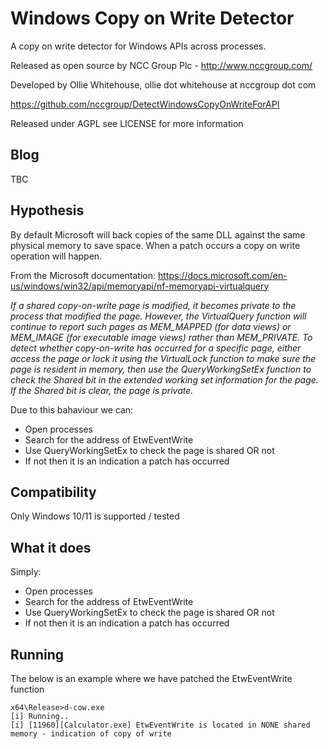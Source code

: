 Windows Copy on Write Detector
======================

A copy on write detector for Windows APIs across processes.

Released as open source by NCC Group Plc - http://www.nccgroup.com/

Developed by Ollie Whitehouse, ollie dot whitehouse at nccgroup dot com

https://github.com/nccgroup/DetectWindowsCopyOnWriteForAPI

Released under AGPL see LICENSE for more information

Blog
-------------
TBC

Hypothesis
-------------
By default Microsoft will back copies of the same DLL against the same physical memory to save space. When a patch occurs a copy on write operation will happen.

From the Microsoft documentation:
https://docs.microsoft.com/en-us/windows/win32/api/memoryapi/nf-memoryapi-virtualquery

*If a shared copy-on-write page is modified, it becomes private to the process that modified the page. However, the VirtualQuery function will continue to report such pages as MEM_MAPPED (for data views) or MEM_IMAGE (for executable image views) rather than MEM_PRIVATE. To detect whether copy-on-write has occurred for a specific page, either access the page or lock it using the VirtualLock function to make sure the page is resident in memory, then use the QueryWorkingSetEx function to check the Shared bit in the extended working set information for the page. If the Shared bit is clear, the page is private.*

Due to this bahaviour we can:
* Open processes
* Search for the address of EtwEventWrite
* Use QueryWorkingSetEx to check the page is shared OR not
* If not then it is an indication a patch has occurred


Compatibility
-------------
Only Windows 10/11 is supported / tested

What it does
-------------
Simply:
* Open processes
* Search for the address of EtwEventWrite
* Use QueryWorkingSetEx to check the page is shared OR not
* If not then it is an indication a patch has occurred


Running
-------------

The below is an example where we have patched the EtwEventWrite function

```
x64\Release>d-cow.exe
[i] Running..
[i] [11960][Calculator.exe] EtwEventWrite is located in NONE shared memory - indication of copy of write
```

